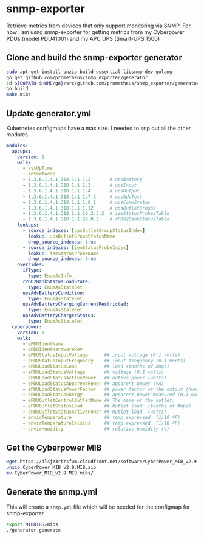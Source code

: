 # snmp-exporter

Retrieve metrics from devices that only support monitoring via SNMP. For now I am usng snmp-exporter for getting metrics from my Cyberpower PDUs (model PDU41001) and my APC UPS (Smart-UPS 1500)

## Clone and build the snmp-exporter generator

```bash
sudo apt-get install unzip build-essential libsnmp-dev golang
go get github.com/prometheus/snmp_exporter/generator
cd ${GOPATH-$HOME/go}/src/github.com/prometheus/snmp_exporter/generator
go build
make mibs
```

## Update generator.yml

Kubernetes configmaps have a max size. I needed to srip out all the other modules.

```yaml
modules:
  apcups:
    version: 1
    walk:
      - sysUpTime
      - interfaces
      - 1.3.6.1.4.1.318.1.1.1.2       # upsBattery
      - 1.3.6.1.4.1.318.1.1.1.3       # upsInput
      - 1.3.6.1.4.1.318.1.1.1.4       # upsOutput
      - 1.3.6.1.4.1.318.1.1.1.7.2     # upsAdvTest
      - 1.3.6.1.4.1.318.1.1.1.8.1     # upsCommStatus
      - 1.3.6.1.4.1.318.1.1.1.12      # upsOutletGroups
      - 1.3.6.1.4.1.318.1.1.10.2.3.2  # iemStatusProbesTable
      - 1.3.6.1.4.1.318.1.1.26.8.3    # rPDU2BankStatusTable
    lookups:
      - source_indexes: [upsOutletGroupStatusIndex]
        lookup: upsOutletGroupStatusName
        drop_source_indexes: true
      - source_indexes: [iemStatusProbeIndex]
        lookup: iemStatusProbeName
        drop_source_indexes: true
    overrides:
      ifType:
        type: EnumAsInfo
      rPDU2BankStatusLoadState:
        type: EnumAsStateSet
      upsAdvBatteryCondition:
        type: EnumAsStateSet
      upsAdvBatteryChargingCurrentRestricted:
        type: EnumAsStateSet
      upsAdvBatteryChargerStatus:
        type: EnumAsStateSet
  cyberpower:
    version: 1
    walk:
      - ePDUIdentName
      - ePDUIdentHardwareRev
      - ePDUStatusInputVoltage      ## input voltage (0.1 volts)
      - ePDUStatusInputFrequency    ## input frequency (0.1 Hertz)
      - ePDULoadStatusLoad          ## load (tenths of Amps)
      - ePDULoadStatusVoltage       ## voltage (0.1 volts)
      - ePDULoadStatusActivePower   ## active power (watts)
      - ePDULoadStatusApparentPower ## apparent power (VA)
      - ePDULoadStatusPowerFactor   ## power factor of the output (hundredths)
      - ePDULoadStatusEnergy        ## apparent power measured (0.1 kw/h).
      - ePDUOutletControlOutletName ## The name of the outlet.
      - ePDUOutletStatusLoad        ## Outlet load  (tenths of Amps)
      - ePDUOutletStatusActivePower ## Outlet load  (watts)
      - envirTemperature            ## temp expressed  (1/10 ºF)
      - envirTemperatureCelsius     ## temp expressed  (1/10 ºF)
      - envirHumidity               ## relative humidity (%)
```

## Get the Cyberpower MIB

```bash
wget https://dl4jz3rbrsfum.cloudfront.net/software/CyberPower_MIB_v2.9.MIB.zip
unzip CyberPower_MIB_v2.9.MIB.zip
mv CyberPower_MIB_v2.9.MIB mibs/
```

## Generate the snmp.yml

This will create a `snmp.yml` file which will be needed for the configmap for snmp-exporter

```bash
export MIBDIRS=mibs
./generator generate
```
